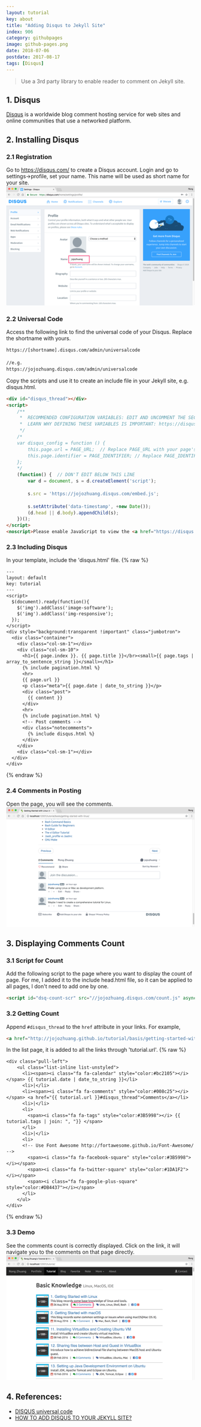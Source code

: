 ```yaml
---
layout: tutorial
key: about
title: "Adding Disqus to Jekyll Site"
index: 906
category: githubpages
image: github-pages.png
date: 2018-07-06
postdate: 2017-08-17
tags: [Disqus]
---
```


> Use a 3rd party library to enable reader to comment on Jekyll site.

## 1. Disqus
[Disqus](https://disqus.com/) is a worldwide blog comment hosting service for web sites and online communities that use a networked platform.

## 2. Installing Disqus
### 2.1 Registration
Go to https://disqus.com/ to create a Disqus account. Login and go to settings->profile, set your name. This name will be used as short name for your site.
![image](/public/tutorials/906/account.png)
### 2.2 Universal Code
Access the following link to find the universal code of your Disqus. Replace the shortname with yours.
```sh
https://[shortname].disqus.com/admin/universalcode

//e.g.
https://jojozhuang.disqus.com/admin/universalcode
```
Copy the scripts and use it to create an include file in your Jekyll site, e.g. disqus.html.
```html
<div id="disqus_thread"></div>
<script>
    /**
     *  RECOMMENDED CONFIGURATION VARIABLES: EDIT AND UNCOMMENT THE SECTION BELOW TO INSERT DYNAMIC VALUES FROM YOUR PLATFORM OR CMS.
     *  LEARN WHY DEFINING THESE VARIABLES IS IMPORTANT: https://disqus.com/admin/universalcode/#configuration-variables
     */
    /*
    var disqus_config = function () {
        this.page.url = PAGE_URL;  // Replace PAGE_URL with your page's canonical URL variable
        this.page.identifier = PAGE_IDENTIFIER; // Replace PAGE_IDENTIFIER with your page's unique identifier variable
    };
    */
    (function() {  // DON'T EDIT BELOW THIS LINE
        var d = document, s = d.createElement('script');

        s.src = 'https://jojozhuang.disqus.com/embed.js';

        s.setAttribute('data-timestamp', +new Date());
        (d.head || d.body).appendChild(s);
    })();
</script>
<noscript>Please enable JavaScript to view the <a href="https://disqus.com/?ref_noscript" rel="nofollow">comments powered by Disqus.</a></noscript>
```
### 2.3 Including Disqus
In your template, include the 'disqus.html' file.
{% raw %}
```raw
---
layout: default
key: tutorial
---
<script>
  $(document).ready(function(){
    $('img').addClass('image-software');
    $('img').addClass('img-responsive');
  });
</script>
<div style="background:transparent !important" class="jumbotron">
  <div class="container">
    <div class="col-sm-1"></div>
    <div class="col-sm-10">
      <h1>{{ page.index }}. {{ page.title }}</br><small>{{ page.tags | array_to_sentence_string }}</small></h1>
      {% include pagination.html %}
      <hr>
      {{ page.url }}
      <p class="meta">{{ page.date | date_to_string }}</p>
      <div class="post">
        {{ content }}
      </div>
      <hr>
      {% include pagination.html %}
      <!-- Post comments -->
      <div class="notecomments">
        {% include disqus.html %}
      </div>
    </div>
    <div class="col-sm-1"></div>
  </div>
</div>
```
{% endraw %}
### 2.4 Comments in Posting
Open the page, you will see the comments.
![image](/public/tutorials/906/comments.png)

## 3. Displaying Comments Count
### 3.1 Script for Count
Add the following script to the page where you want to display the count of page. For me, I added it to the include head.html file, so it can be applied to all pages, I don't need to add one by one.
```html
<script id="dsq-count-scr" src="//jojozhuang.disqus.com/count.js" async></script>
```
### 3.2 Getting Count
Append `#disqus_thread` to the `href` attribute in your links. For example,
```html
<a href="http://jojozhuang.github.io/tutorial/basis/getting-started-with-linux/#disqus_thread">Comments</a>
```
In the list page, it is added to all the links through 'tutorial.url'.
{% raw %}
```raw
<div class="pull-left">
    <ul class="list-inline list-unstyled">
      <li><span><i class="fa fa-calendar" style="color:#bc2105"></i></span> {{ tutorial.date | date_to_string }}</li>
      <li>|</li>
      <li><span><i class="fa fa-comments" style="color:#008c25"></i></span> <a href="{{ tutorial.url }}#disqus_thread">Comments</a></li>
      <li>|</li>
      <li>
        <span><i class="fa fa-tags" style="color:#3B5998"></i> {{ tutorial.tags | join: ", "}} </span>
      </li>
      <li>|</li>
      <li>
      <!-- Use Font Awesome http://fortawesome.github.io/Font-Awesome/ -->
        <span><i class="fa fa-facebook-square" style="color:#3B5998"></i></span>
        <span><i class="fa fa-twitter-square" style="color:#1DA1F2"></i></span>
        <span><i class="fa fa-google-plus-square" style="color:#DB4437"></i></span>
      </li>
    </ul>
</div>
```
{% endraw %}
### 3.3 Demo
See the comments count is correctly displayed. Click on the link, it will navigate you to the comments on that page directly.
![image](/public/tutorials/906/count.png)

## 4. References:
* [DISQUS universal code](https://disqus.com/admin/install/platforms/universalcode/)
* [HOW TO ADD DISQUS TO YOUR JEKYLL SITE?](https://poanchen.github.io/blog/2017/07/27/how-to-add-disqus-to-your-jekyll-sitel)
